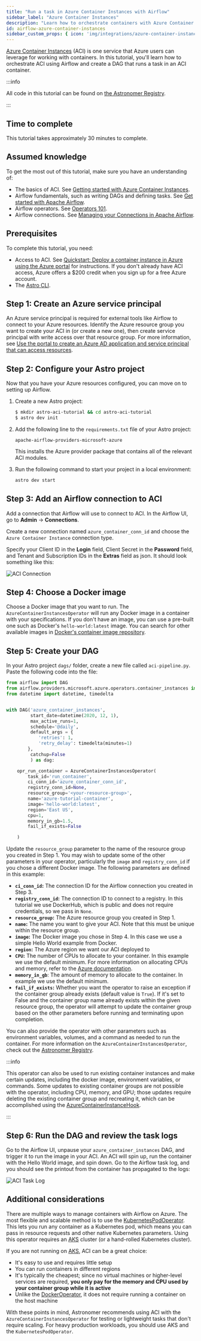 ```yaml
---
title: "Run a task in Azure Container Instances with Airflow"
sidebar_label: "Azure Container Instances"
description: "Learn how to orchestrate containers with Azure Container Instances from your Airflow DAGs."
id: airflow-azure-container-instances
sidebar_custom_props: { icon: 'img/integrations/azure-container-instances.png' }
---
```


[Azure Container Instances](https://azure.microsoft.com/en-us/services/container-instances/) (ACI) is one service that Azure users can leverage for working with containers. In this tutorial, you'll learn how to orchestrate ACI using Airflow and create a DAG that runs a task in an ACI container.

:::info

All code in this tutorial can be found on [the Astronomer Registry](https://registry.astronomer.io/dags/azure-container-instance).

:::

## Time to complete

This tutorial takes approximately 30 minutes to complete.

## Assumed knowledge

To get the most out of this tutorial, make sure you have an understanding of:

- The basics of ACI. See [Getting started with Azure Container Instances](https://azure.microsoft.com/en-us/products/container-instances/#getting-started).
- Airflow fundamentals, such as writing DAGs and defining tasks. See [Get started with Apache Airflow](get-started-with-airflow.md).
- Airflow operators. See [Operators 101](what-is-an-operator.md).
- Airflow connections. See [Managing your Connections in Apache Airflow](connections.md).

## Prerequisites

To complete this tutorial, you need:

- Access to ACI. See [Quickstart: Deploy a container instance in Azure using the Azure portal](https://learn.microsoft.com/en-us/azure/container-instances/container-instances-quickstart-portal) for instructions. If you don't already have ACI access, Azure offers a $200 credit when you sign up for a free Azure account.
- The [Astro CLI](https://docs.astronomer.io/astro/cli/get-started).

## Step 1: Create an Azure service principal

An Azure service principal is required for external tools like Airflow to connect to your Azure resources. Identify the Azure resource group you want to create your ACI in (or create a new one), then create service principal with write access over that resource group. For more information, see [Use the portal to create an Azure AD application and service principal that can access resources](https://docs.microsoft.com/en-us/azure/active-directory/develop/howto-create-service-principal-portal).

## Step 2: Configure your Astro project

Now that you have your Azure resources configured, you can move on to setting up Airflow.

1. Create a new Astro project:

    ```bash
    $ mkdir astro-aci-tutorial && cd astro-aci-tutorial
    $ astro dev init
    ```

2. Add the following line to the `requirements.txt` file of your Astro project:

    ```text
    apache-airflow-providers-microsoft-azure
    ```

    This installs the Azure provider package that contains all of the relevant ACI modules.

3. Run the following command to start your project in a local environment:

    ```bash
    astro dev start
    ```

## Step 3: Add an Airflow connection to ACI

Add a connection that Airflow will use to connect to ACI. In the Airflow UI, go to **Admin** -> **Connections**.

Create a new connection named `azure_container_conn_id` and choose the `Azure Container Instance` connection type.

Specify your Client ID in the **Login** field, Client Secret in the **Password** field, and Tenant and Subscription IDs in the **Extras** field as json. It should look something like this:

![ACI Connection](/img/guides/aci_connection.png)

## Step 4: Choose a Docker image

Choose a Docker image that you want to run. The `AzureContainerInstancesOperator` will run any Docker image in a container with your specifications. If you don't have an image, you can use a pre-built one such as Docker's `hello-world:latest` image. You can search for other available images in [Docker's container image repository](https://hub.docker.com/search?q=).

## Step 5: Create your DAG

In your Astro project `dags/` folder, create a new file called `aci-pipeline.py`. Paste the following code into the file:

```python
from airflow import DAG
from airflow.providers.microsoft.azure.operators.container_instances import AzureContainerInstancesOperator
from datetime import datetime, timedelta


with DAG('azure_container_instances',
         start_date=datetime(2020, 12, 1),
         max_active_runs=1,
         schedule='@daily',
         default_args = {
            'retries': 1,
            'retry_delay': timedelta(minutes=1)
        },
         catchup=False
         ) as dag:

    opr_run_container = AzureContainerInstancesOperator(
        task_id='run_container',
        ci_conn_id='azure_container_conn_id',
        registry_conn_id=None,
        resource_group='<your-resource-group>',
        name='azure-tutorial-container',
        image='hello-world:latest',
        region='East US',
        cpu=1,
        memory_in_gb=1.5,
        fail_if_exists=False

    )
```

Update the `resource_group` parameter to the name of the resource group you created in Step 1. You may wish to update some of the other parameters in your operator, particularly the `image` and `registry_conn_id` if you chose a different Docker image. The following parameters are defined in this example:

- **`ci_conn_id`:** The connection ID for the Airflow connection you created in Step 3.
- **`registry_conn_id`:** The connection ID to connect to a registry. In this tutorial we use DockerHub, which is public and does not require credentials, so we pass in `None`.
- **`resource_group`:** The Azure resource group you created in Step 1.
- **`name`:** The name you want to give your ACI. Note that this must be unique within the resource group.
- **`image`:** The Docker image you chose in Step 4. In this case we use a simple Hello World example from Docker.
- **`region`:** The Azure region we want our ACI deployed to
- **`CPU`:** The number of CPUs to allocate to your container. In this example we use the default minimum. For more information on allocating CPUs and memory, refer to the [Azure documentation](https://docs.microsoft.com/en-us/azure/container-instances/container-instances-faq).
- **`memory_in_gb`**: The amount of memory to allocate to the container. In example we use the default minimum.
- **`fail_if_exists`:** Whether you want the operator to raise an exception if the container group already exists (default value is `True`). If it's set to False and the container group name already exists within the given resource group, the operator will attempt to update the container group based on the other parameters before running and terminating upon completion.

You can also provide the operator with other parameters such as environment variables, volumes, and a command as needed to run the container. For more information on the `AzureContainerInstancesOperator`, check out the [Astronomer Registry](https://registry.astronomer.io/providers/microsoft-azure/modules/azurecontainerinstancesoperator).

:::info

This operator can also be used to run existing container instances and make certain updates, including the docker image, environment variables, or commands. Some updates to existing container groups are not possible with the operator, including CPU, memory, and GPU; those updates require deleting the existing container group and recreating it, which can be accomplished using the [AzureContainerInstanceHook](https://registry.astronomer.io/providers/microsoft-azure/modules/azurecontainerinstancehook).

:::

## Step 6: Run the DAG and review the task logs

Go to the Airflow UI, unpause your `azure_container_instances` DAG, and trigger it to run the image in your ACI. An ACI will spin up, run the container with the Hello World image, and spin down. Go to the Airflow task log, and you should see the printout from the container has propagated to the logs:

![ACI Task Log](/img/guides/aci_task_log.png)

## Additional considerations

There are multiple ways to manage containers with Airflow on Azure. The most flexible and scalable method is to use the [KubernetesPodOperator](kubepod-operator.md). This lets you run any container as a Kubernetes pod, which means you can pass in resource requests and other native Kubernetes parameters. Using this operator requires an [AKS](https://azure.microsoft.com/en-us/services/kubernetes-service/) cluster (or a hand-rolled Kubernetes cluster).

If you are not running on [AKS](https://azure.microsoft.com/en-us/services/kubernetes-service/), ACI can be a great choice:

- It's easy to use and requires little setup
- You can run containers in different regions
- It's typically the cheapest; since no virtual machines or higher-level services are required, **you only pay for the memory and CPU used by your container group while it is active**
- Unlike the [DockerOperator](https://registry.astronomer.io/providers/docker/modules/dockeroperator), it does not require running a container on the host machine

With these points in mind, Astronomer recommends using ACI with the `AzureContainerInstancesOperator` for testing or lightweight tasks that don't require scaling. For heavy production workloads, you should use AKS and the `KubernetesPodOperator`.
